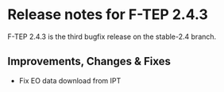 # Release notes for F-TEP 2.4.3

F-TEP 2.4.3 is the third bugfix release on the stable-2.4 branch.

## Improvements, Changes &amp; Fixes

* Fix EO data download from IPT
